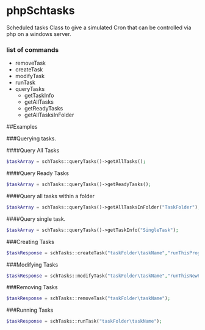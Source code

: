 phpSchtasks
===========

Scheduled tasks Class to give a simulated Cron that can be controlled via php on a windows server.



<h3>list of commands</h3>
<ul>
<li>removeTask</li>
<li>createTask</li>
<li>modifyTask</li>
<li>runTask</li>
<li>queryTasks 
    <ul>
        <li>getTaskInfo</li>
        <li>getAllTasks</li>
        <li>getReadyTasks</li>
        <li>getAllTasksInFolder</li>
    </ul>
</li>
</ul>



##Examples

###Querying tasks.

####Query All Tasks
```php
$taskArray = schTasks::queryTasks()->getAllTasks();
```

####Query Ready Tasks
```php
$taskArray = schTasks::queryTasks()->getReadyTasks();
```

####Query all tasks within a folder
```php
$taskArray = schTasks::queryTasks()->getAllTasksInFolder("TaskFolder");
```

####Query single task.
```php
$taskArray = schTasks::queryTasks()->getTaskInfo("SingleTask");
```


###Creating Tasks
```php
$taskResponse = schTasks::createTask("taskFolder\taskName","runThisProgram.exe","DAILY","09:00","1/9/2014","12/9/2014");
```


###Modifying Tasks
```php
$taskResponse = schTasks::modifyTask("taskFolder\taskName","runThisNewProgram.exe","DAILY","10:00","1/9/2013","12/9/2014");
```


###Removing Tasks
```php
$taskResponse = schTasks::removeTask("taskFolder\taskName");
```

###Running Tasks
```php
$taskResponse = schTasks::runTask("taskFolder\taskName");
```
